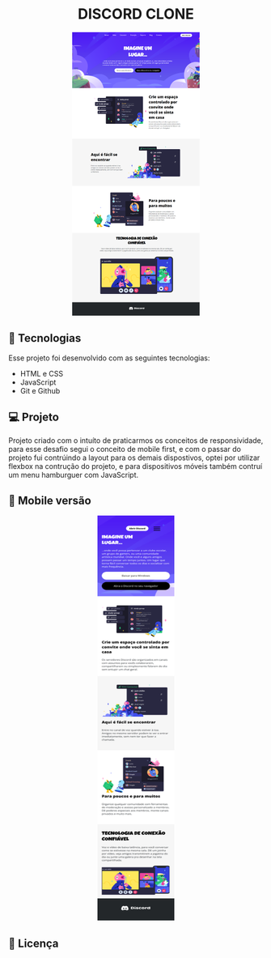 <h1 align="center">DISCORD CLONE</h1>

<p align="center">
  <img alt="Tela Inicial" src="./.github/preview.png" width="50%">
</p>

## 🚀 Tecnologias

Esse projeto foi desenvolvido com as seguintes tecnologias:

- HTML e CSS
- JavaScript 
- Git e Github

## 💻 Projeto
Projeto criado com o intuíto de praticarmos os conceitos de responsividade, para esse desafio segui o conceito de mobile first, e com o passar do projeto fui contrúindo a layout para os demais dispostivos, optei por utilizar flexbox na contrução do projeto, e para dispositivos móveis também contruí um menu hamburguer com JavaScript.

## 📱 Mobile versão

<p align="center">
  <img alt="Tela Inicial" src="./.github/mobile.png" width="30%" height="800px">
</p>

## :memo: Licença